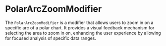 # PolarArcZoomModifier

The `PolarArcZoomModifier` is a modifier that allows users to zoom in on a specific arc of a polar chart. It provides a visual feedback mechanism for selecting the area to zoom in on, enhancing the user experience by allowing for focused analysis of specific data ranges.
